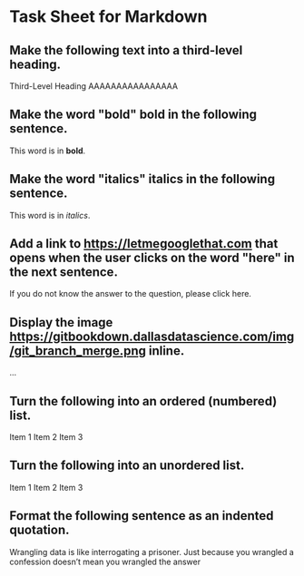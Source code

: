 # Task Sheet for Markdown

## Make the following text into a third-level heading. 

Third-Level Heading
AAAAAAAAAAAAAAAA
## Make the word "bold" bold in the following sentence. 

This word is in **bold**.

## Make the word "italics" italics in the following sentence. 

This word is in _italics_. 

## Add a link to https://letmegooglethat.com that opens when the user clicks on the word "here" in the next sentence. 

If you do not know the answer to the question, please click here. 

## Display the image https://gitbookdown.dallasdatascience.com/img/git_branch_merge.png inline. 

...

## Turn the following into an ordered (numbered) list. 

Item 1
Item 2
Item 3

## Turn the following into an unordered list.

Item 1
Item 2
Item 3

## Format the following sentence as an indented quotation.

Wrangling data is like interrogating a prisoner. Just because you wrangled a confession doesn’t mean you wrangled the answer